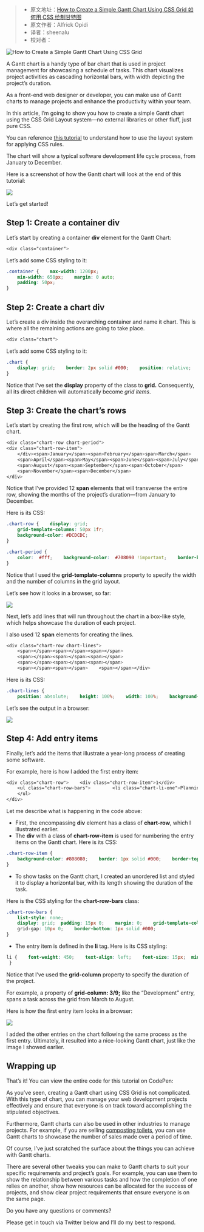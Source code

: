 > * 原文地址：[How to Create a Simple Gantt Chart Using CSS Grid 如何用 CSS 绘制甘特图](https://www.freecodecamp.org/news/create-gantt-chart-using-css-grid/)
> * 原文作者：Alfrick Opidi
> * 译者：sheenalu
> * 校对者：

![How to Create a Simple Gantt Chart Using CSS Grid](https://images.unsplash.com/photo-1532619675605-1ede6c2ed2b0?ixlib=rb-1.2.1&q=80&fm=jpg&crop=entropy&cs=tinysrgb&w=2000&fit=max&ixid=eyJhcHBfaWQiOjExNzczfQ)

A Gantt chart is a handy type of bar chart that is used in project management for showcasing a schedule of tasks. This chart visualizes project activities as cascading horizontal bars, with width depicting the project’s duration.

As a front-end web designer or developer, you can make use of Gantt charts to manage projects and enhance the productivity within your team.

In this article, I’m going to show you how to create a simple Gantt chart using the CSS Grid Layout system—no external libraries or other fluff, just pure CSS.

You can reference  [this tutorial][1]  to understand how to use the layout system for applying CSS rules.

The chart will show a typical software development life cycle process, from January to December.

Here is a screenshot of how the Gantt chart will look at the end of this tutorial:

![](https://paper-attachments.dropbox.com/s_71DD472E9787F22210482D610A0DD84B11827762D701C2FF3CA4E87715003165_1567325886724_gantt-chart.png)

Let’s get started!

## Step 1: Create a container div

Let’s start by creating a container  **div**  element for the Gantt Chart:

```css
<div class="container">


```

Let’s add some CSS styling to it:

```css
.container {    max-width: 1200px; 
    min-width: 650px;    margin: 0 auto; 
    padding: 50px;
}
```

## Step 2: Create a chart div

Let’s create a div inside the overarching container  and name it chart. This is where all the remaining actions are going to take place.

```css
<div class="chart">

```

Let’s add some CSS styling to it:

```css
.chart { 
    display: grid;    border: 2px solid #000;    position: relative;    overflow: hidden; 
} 
```

Notice that I’ve set the  **display**  property of the class to  **grid.**  Consequently, all its direct children will automatically become  _grid items_.

## Step 3: Create the chart’s rows

Let’s start by creating the first row, which will be the heading of the Gantt chart.

```css
<div class="chart-row chart-period">
<div class="chart-row-item">
    </div><span>January</span><span>February</span>span>March</span>
    <span>April</span><span>May</span><span>June</span><span>July</span>
    <span>August</span><span>September</span><span>October</span>
    <span>November</span><span>December</span>
</div>
```

Notice that I’ve provided 12  **span**  elements that will transverse the entire row, showing the months of the project’s duration—from January to December.

Here is its CSS:

```css
.chart-row {    display: grid; 
    grid-template-columns: 50px 1fr; 
    background-color: #DCDCDC;
}
```

```css
.chart-period { 
    color:  #fff;    background-color:  #708090 !important;    border-bottom: 2px solid #000;    grid-template-columns: 50px repeat(12, 1fr);
}

```

Notice that I used the **grid-template-columns** property to specify the width and the number of columns in the grid layout.

Let’s see how it looks in a browser, so far:

![](https://paper-attachments.dropbox.com/s_71DD472E9787F22210482D610A0DD84B11827762D701C2FF3CA4E87715003165_1567023822884_gantt1.png)

Next, let’s add lines that will run throughout the chart in a box-like style, which helps showcase the duration of each project.

I also used 12  **span**  elements for creating the lines.

```css
<div class="chart-row chart-lines"> 
    <span></span><span></span><span></span>
    <span></span><span></span><span></span>
    <span></span><span></span><span></span>
    <span></span><span></span>    <span></span></div>
```

Here is its CSS:

```css
.chart-lines { 
    position: absolute;    height: 100%;    width: 100%;    background-color: transparent;    grid-template-columns: 50px repeat(12, 1fr);}

```

Let’s see the output in a browser:

![](https://paper-attachments.dropbox.com/s_71DD472E9787F22210482D610A0DD84B11827762D701C2FF3CA4E87715003165_1567024250393_gantt2.png)

## Step 4: Add entry items

Finally, let’s add the items that illustrate a year-long process of creating some software.

For example, here is how I added the first entry item:

```css
<div class="chart-row">    <div class="chart-row-item">1</div> 
    <ul class="chart-row-bars">        <li class="chart-li-one">Planning</li>
    </ul>
</div>
```

Let me describe what is happening in the code above:

-   First, the encompassing  **div**  element has a class of  **chart-row**, which I illustrated earlier.
-   The  **div**  with a class of  **chart-row-item**  is used for numbering the entry items on the Gantt chart. Here is its CSS:

```css
.chart-row-item { 
    background-color: #808080;    border: 1px solid #000;    border-top: 0;  border-left: 0;    padding: 20px 0;  font-size: 15px;    font-weight: bold;    text-align: center;
}
```

-   To show tasks on the Gantt chart, I created an unordered list and styled it to display a horizontal bar, with its length showing the duration of the task.

Here is the CSS styling for the  **chart-row-bars** class:

```css
.chart-row-bars { 
    list-style: none; 
    display: grid;  padding: 15px 0;    margin: 0;    grid-template-columns: repeat(12, 1fr); 
    grid-gap: 10px 0;    border-bottom: 1px solid #000;
}
```

-   The entry item is defined in the  **li**  tag. Here is its CSS styling:

```css
li {    font-weight: 450;    text-align: left;    font-size: 15px;  min-height: 15px;    background-color: #708090;    padding: 5px 15px;  color: #fff;    overflow: hidden;    position: relative;    cursor: pointer;    border-radius: 15px;
 } 

```

Notice that I’ve used the  **grid-column**  property to specify the duration of the project.

For example, a property of **grid-column: 3/9;**  like the “Development” entry, spans a task across the grid from March to August.

Here is how the first entry item looks in a browser:

![](https://paper-attachments.dropbox.com/s_71DD472E9787F22210482D610A0DD84B11827762D701C2FF3CA4E87715003165_1567024868326_gantt3.png)

I added the other entries on the chart following the same process as the first entry. Ultimately, it resulted into a nice-looking Gantt chart, just like the image I showed earlier.

## Wrapping up

That’s it! You can view the entire code for this tutorial on CodePen:  

As you’ve seen, creating a Gantt chart using CSS Grid is not complicated. With this type of chart, you can manage your web development projects effectively and ensure that everyone is on track toward accomplishing the stipulated objectives.

Furthermore, Gantt charts can also be used in other industries to manage projects. For example, if you are selling  [composting toilets][2], you can use Gantt charts to showcase the number of sales made over a period of time.

Of course, I’ve just scratched the surface about the things you can achieve with Gantt charts.

There are several other tweaks you can make to Gantt charts to suit your specific requirements and project’s goals. For example, you can use them to show the relationship between various tasks and how the completion of one relies on another, show how resources can be allocated for the success of projects, and show clear project requirements that ensure everyone is on the same page.

Do you have any questions or comments?

Please get in touch via Twitter below and I’ll do my best to respond.

[1]: https://www.freecodecamp.org/learn/responsive-web-design/css-grid/
[2]: https://www.waterless-toilet.com/top-6-best-composting-toilets-to-choose/
